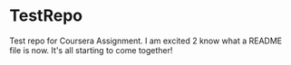 TestRepo
========

Test repo for Coursera Assignment. I am excited 2 know what a README file is now. It's all starting to come together!

